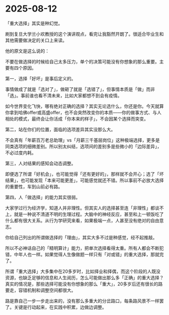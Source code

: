 # 2025-08-12

「重大选择」其实是种幻觉。

刷到复旦大学兰小欢教授的这个演讲观点，看完让我豁然开朗了。很适合毕业生和其他需要做决定的关口上来读。

他的原文是这么说的：

不要在做选择的时候给自己太多压力，单个的决策可能没有你想象的那么重要。主要有四个原因。

第一，选择「好坏」是事后定义的。

事情做成了就是「选对了」，做砸了就是「选错了」，但事情本质是「做」而非「选」。事前谁也看不清未来，比如大家都想不到会有疫情。

如今世界变化飞快，哪有绝对正确的选择？其实无论选什么，你还是你。今天就算你拿到哈佛offer或高盛offer，也不会突然改变你的本质——你的做事方式、与人相处的模式，最终会让你活成「你本来的样子」，不会因某个选择而突变。

第二，站在你们的位置，面临的选项差异其实没那么大。

不会真有「年薪百万老总助理」vs「月薪三千基层岗位」这种极端选择，更多是同类选项的细微差别。所以别太纠结，选项间的差别多是些微小的「边际差异」，不必过度内耗。

第三，人对结果的感知会动态调整。

即便选了所谓「好机会」，也可能觉得「还有更好的」，那样就不会开心；选了「坏结果」，也可能发现「本来可能更差」，可能感觉就还不错。所以事前不必放大选择的重要性，车到山前必有路。

第四，人「做选择」的能力其实很弱。

大家学过行为经济学，知道人并非理性。但其实人的选择甚至连「非理性」都谈不上，就是一种说不清道不明的生理过程。大脑中的神经反应，甚至和上一顿饭吃了什么都有很大关系。从行为学研究来看，如果极端一点，人甚至没有绝对的自由意志。

你给自己列出的所谓做选择的「理由」，其实大多不过是种感觉，经不起推敲。

所以不必神话自己的「精明算计」能力，把单次选择看得太重。所有人都会不断犯错，中年人也一样。如果觉得人生像做题一样只有「对或错」的重大选择，那就完了。

所谓「重大选择」大多集中在20多岁时，比如择业和择偶，而这个阶段的人既没资源，也缺乏足够的信息和人生阅历，怎么可能做出那么多「正确」的重大选择？真实的情况是，那些选择可能没有你想象的那么「重大」，20多岁后还有很长的路要走，容错机制和调整空间都很大。

路是靠自己一步一步走出来的，没有那么多重大的分岔路口，每条路风景不一样罢了。关键是行动起来，在实践中积累，边做边调整。
